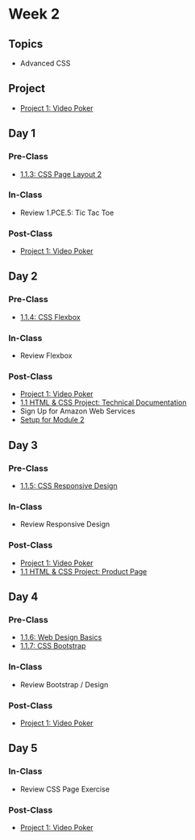 # Week 2

## Topics

- Advanced CSS

## Project

- [Project 1: Video Poker](../../projects/project-video-poker.md)

## Day 1

### Pre-Class

- [1.1.3: CSS Page Layout 2](../../1-front-end-basics/1.1-html-and-css/1.1.3-css-layout.md#part-2)

### In-Class

- Review 1.PCE.5: Tic Tac Toe

### Post-Class

- [Project 1: Video Poker](../../projects/project-video-poker.md)

## Day 2

### Pre-Class

- [1.1.4: CSS Flexbox](../../1-front-end-basics/1.1-html-and-css/1.1.4-flexbox.md)

### In-Class

- Review Flexbox

### Post-Class

- [Project 1: Video Poker](../../projects/project-video-poker.md)
- [1.1 HTML & CSS Project: Technical Documentation](../../1-front-end-basics/1.1-html-and-css/#html-css-exercise-technical-documentation-page)
- Sign Up for Amazon Web Services
- [Setup for Module 2](../../2-back-end-basics/2-0-module-2-overview.md)

## Day 3

### Pre-Class

- [1.1.5: CSS Responsive Design](../../1-front-end-basics/1.1-html-and-css/1.1.5-responsive-design.md)

### In-Class

- Review Responsive Design

### Post-Class

- [Project 1: Video Poker](../../projects/project-video-poker.md)
- [1.1 HTML & CSS Project: Product Page](../../1-front-end-basics/1.1-html-and-css/#html-css-exercise-product-landing-page)

## Day 4

### Pre-Class

- [1.1.6: Web Design Basics](../../1-front-end-basics/1.1-html-and-css/1.1.6-web-design-basics.md)
- [1.1.7: CSS Bootstrap](../../1-front-end-basics/1.1-html-and-css/1.1.7-bootstrap.md)

### In-Class

- Review Bootstrap / Design

### Post-Class

- [Project 1: Video Poker](../../projects/project-video-poker.md)

## Day 5

### In-Class

- Review CSS Page Exercise

### **Post-Class**

- [Project 1: Video Poker](../../projects/project-video-poker.md)
